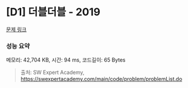 # [D1] 더블더블 - 2019 

[문제 링크](https://swexpertacademy.com/main/code/problem/problemDetail.do?contestProbId=AV5QDEX6AqwDFAUq) 

### 성능 요약

메모리: 42,704 KB, 시간: 94 ms, 코드길이: 65 Bytes



> 출처: SW Expert Academy, https://swexpertacademy.com/main/code/problem/problemList.do